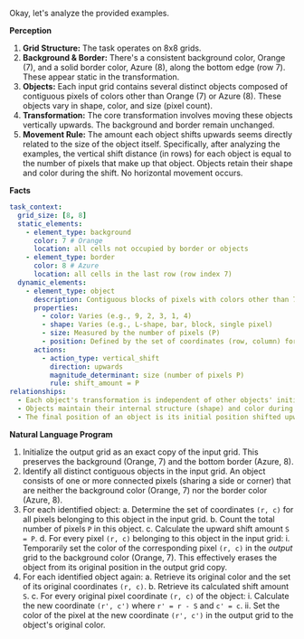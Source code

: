 Okay, let's analyze the provided examples.

**Perception**

1.  **Grid Structure:** The task operates on 8x8 grids.
2.  **Background & Border:** There's a consistent background color, Orange (7), and a solid border color, Azure (8), along the bottom edge (row 7). These appear static in the transformation.
3.  **Objects:** Each input grid contains several distinct objects composed of contiguous pixels of colors other than Orange (7) or Azure (8). These objects vary in shape, color, and size (pixel count).
4.  **Transformation:** The core transformation involves moving these objects vertically upwards. The background and border remain unchanged.
5.  **Movement Rule:** The amount each object shifts upwards seems directly related to the size of the object itself. Specifically, after analyzing the examples, the vertical shift distance (in rows) for each object is equal to the number of pixels that make up that object. Objects retain their shape and color during the shift. No horizontal movement occurs.

**Facts**


```yaml
task_context:
  grid_size: [8, 8]
  static_elements:
    - element_type: background
      color: 7 # Orange
      location: all cells not occupied by border or objects
    - element_type: border
      color: 8 # Azure
      location: all cells in the last row (row index 7)
  dynamic_elements:
    - element_type: object
      description: Contiguous blocks of pixels with colors other than 7 (Orange) or 8 (Azure).
      properties:
        - color: Varies (e.g., 9, 2, 3, 1, 4)
        - shape: Varies (e.g., L-shape, bar, block, single pixel)
        - size: Measured by the number of pixels (P)
        - position: Defined by the set of coordinates (row, column) for its pixels.
      actions:
        - action_type: vertical_shift
          direction: upwards
          magnitude_determinant: size (number of pixels P)
          rule: shift_amount = P
relationships:
  - Each object's transformation is independent of other objects' initial positions but depends solely on its own size.
  - Objects maintain their internal structure (shape) and color during the shift.
  - The final position of an object is its initial position shifted upwards by P rows.
```


**Natural Language Program**

1.  Initialize the output grid as an exact copy of the input grid. This preserves the background (Orange, 7) and the bottom border (Azure, 8).
2.  Identify all distinct contiguous objects in the input grid. An object consists of one or more connected pixels (sharing a side or corner) that are neither the background color (Orange, 7) nor the border color (Azure, 8).
3.  For each identified object:
    a.  Determine the set of coordinates `(r, c)` for all pixels belonging to this object in the input grid.
    b.  Count the total number of pixels `P` in this object.
    c.  Calculate the upward shift amount `S = P`.
    d.  For every pixel `(r, c)` belonging to this object in the input grid:
        i.  Temporarily set the color of the corresponding pixel `(r, c)` in the *output* grid to the background color (Orange, 7). This effectively erases the object from its original position in the output grid copy.
4.  For each identified object again:
    a.  Retrieve its original color and the set of its original coordinates `(r, c)`.
    b.  Retrieve its calculated shift amount `S`.
    c.  For every original pixel coordinate `(r, c)` of the object:
        i.  Calculate the new coordinate `(r', c')` where `r' = r - S` and `c' = c`.
        ii. Set the color of the pixel at the new coordinate `(r', c')` in the output grid to the object's original color.